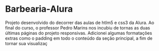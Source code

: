 # Barbearia-Alura
Projeto desenvolvido do decorrer das aulas de htlm5 e css3 da Alura.
Ao final do curso, o professor Pedro Marins nos incubiu de tornas as duas últimas páginas do projeto responsivas.
Adicionei algumas formatações extras como o padding em todo o conteúdo da seção principal, a fim de tornar sua visualizaç

